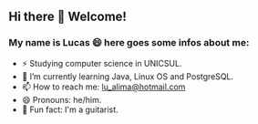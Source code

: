 ## Hi there 👋 Welcome!

### My name is Lucas 😄 here goes some infos about me:

- ⚡ Studying computer science in UNICSUL.
- 🌱 I’m currently learning Java, Linux OS and PostgreSQL.
- 📫 How to reach me: lu_alima@hotmail.com
- 😄 Pronouns: he/him.
- 🎸 Fun fact: I'm a guitarist.
